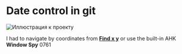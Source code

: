 # Date control in git

![Иллюстрация к проекту](https://github.com/Stas-inside/Date_control_in_git/blob/main/Additions/Capture.PNG)

I had to navigate by coordinates from [**Find x y**](https://github.com/Stas-inside/Find_x_y) or use the built-in AHK **Window Spy**
0761
